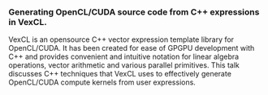 ### Generating OpenCL/CUDA source code from C++ expressions in VexCL.

VexCL is an opensource C++ vector expression template library for OpenCL/CUDA.
It has been created for ease of GPGPU development with C++ and provides
convenient and intuitive notation for linear algebra operations, vector
arithmetic and various parallel primitives. This talk discusses C++ techniques
that VexCL uses to effectively generate OpenCL/CUDA compute kernels from user
expressions.
